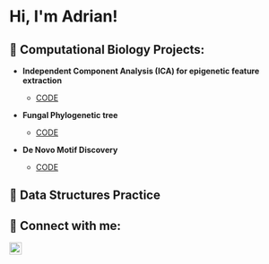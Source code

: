 <h1>Hi, I'm Adrian! <br/></h1>

<h2>🧬 Computational Biology Projects:</h2>

- <b>Independent Component Analysis (ICA) for epigenetic feature extraction</b>
  - [CODE](repo_url)

- <b>Fungal Phylogenetic tree</b>
  - [CODE](repo_url)

- <b>De Novo Motif Discovery</b>
  - [CODE](repo_url)


<h2>💾 Data Structures Practice</h2>

<h2>🤳 Connect with me:</h2>

[<img align="left" alt="JoshMadakor | LinkedIn" width="22px" src="https://cdn.jsdelivr.net/npm/simple-icons@v3/icons/linkedin.svg" />][linkedin]

[linkedin]: www.linkedin.com/in/adrianihanson
